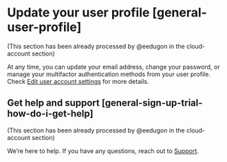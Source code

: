 # Update your user profile [general-user-profile]
(This section has been already processed by @eedugon in the cloud-account section)

At any time, you can update your email address, change your password, or manage your multifactor authentication methods from your user profile. Check [Edit user account settings](../../../cloud-account/index.md) for more details.


## Get help and support [general-sign-up-trial-how-do-i-get-help] 
(This section has been already processed by @eedugon in the cloud-account section)

We’re here to help. If you have any questions, reach out to [Support](https://cloud.elastic.co/support).

